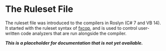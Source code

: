 The Ruleset File
================

The ruleset file was introduced to the compilers in Roslyn (C# 7 and VB 14). It started with the ruleset syntax of [fxcop](http://en.wikipedia.org/wiki/FxCop), and is used to control user-written code analyzers that are run alongside the compiler.

***This is a placeholder for documentation that is not yet available.***